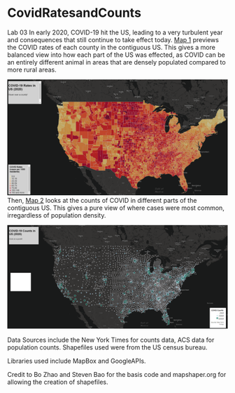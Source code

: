 # CovidRatesandCounts
Lab 03
In early 2020, COVID-19 hit the US, leading to a very turbulent year and consequences that still continue to take effect today. [Map 1](map1.html) previews the COVID rates of each county in the contiguous US. This gives a more balanced view into how each part of the US was effected, as COVID can be an entirely different animal in areas that are densely populated compared to more rural areas. 

![Map 1](img/map1pic.png?raw=true)
Then, [Map 2](map2.html) looks at the counts of COVID in different parts of the contiguous US. This gives a pure view of where cases were most common, irregardless of population density. 

![Map 2](img/map2pic.png?raw=true)

Data Sources include the New York Times for counts data, ACS data for population counts. Shapefiles used were from the US census bureau. 

Libraries used include MapBox and GoogleAPIs.

Credit to Bo Zhao and Steven Bao for the basis code and mapshaper.org for allowing the creation of shapefiles. 
